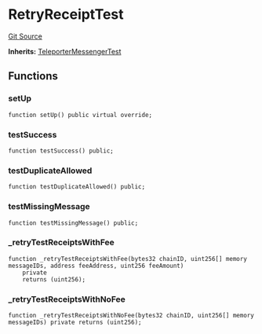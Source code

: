 # RetryReceiptTest
[Git Source](https://github.com/ava-labs/teleporter/blob/4e46f28c075e9bfc858fb8bbe266f5b4cb45a0be/src/Teleporter/tests/RetryReceiptTests.t.sol)

**Inherits:**
[TeleporterMessengerTest](/src/Teleporter/tests/TeleporterMessengerTest.t.sol/contract.TeleporterMessengerTest.md)


## Functions
### setUp


```solidity
function setUp() public virtual override;
```

### testSuccess


```solidity
function testSuccess() public;
```

### testDuplicateAllowed


```solidity
function testDuplicateAllowed() public;
```

### testMissingMessage


```solidity
function testMissingMessage() public;
```

### _retryTestReceiptsWithFee


```solidity
function _retryTestReceiptsWithFee(bytes32 chainID, uint256[] memory messageIDs, address feeAddress, uint256 feeAmount)
    private
    returns (uint256);
```

### _retryTestReceiptsWithNoFee


```solidity
function _retryTestReceiptsWithNoFee(bytes32 chainID, uint256[] memory messageIDs) private returns (uint256);
```

